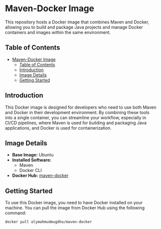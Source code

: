 # Maven-Docker Image

This repository hosts a Docker image that combines Maven and Docker, allowing you to build and package Java projects and manage Docker containers and images within the same environment.

## Table of Contents

- [Maven-Docker Image](#maven-docker-image)
  - [Table of Contents](#table-of-contents)
  - [Introduction](#introduction)
  - [Image Details](#image-details)
  - [Getting Started](#getting-started)

## Introduction

This Docker image is designed for developers who need to use both Maven and Docker in their development environment. By combining these tools into a single container, you can streamline your workflow, especially in CI/CD pipelines, where Maven is used for building and packaging Java applications, and Docker is used for containerization.

## Image Details

- **Base Image:** Ubuntu
- **Installed Software:**
  - Maven
  - Docker CLI
- **Docker Hub:** [maven-docker](https://hub.docker.com/r/olymahmudmugdho/maven-docker/)

## Getting Started

To use this Docker image, you need to have Docker installed on your machine. You can pull the image from Docker Hub using the following command:

```bash
docker pull olymahmudmugdho/maven-docker
